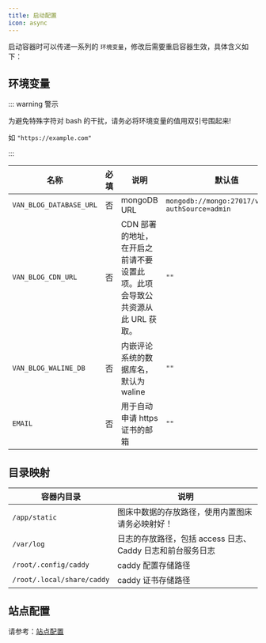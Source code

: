 ```yaml
---
title: 启动配置
icon: async
---
```


启动容器时可以传递一系列的 `环境变量`，修改后需要重启容器生效，具体含义如下：

## 环境变量

::: warning 警示

为避免特殊字符对 bash 的干扰，请务必将环境变量的值用双引号围起来!

如 `"https://example.com"`

:::

| 名称                    | 必填 | 说明                                                                        | 默认值                                           |
| ----------------------- | ---- | --------------------------------------------------------------------------- | ------------------------------------------------ |
| `VAN_BLOG_DATABASE_URL` | 否   | mongoDB URL                                                                 | `mongodb://mongo:27017/vanBlog?authSource=admin` |
| `VAN_BLOG_CDN_URL`      | 否   | CDN 部署的地址，在开启之前请不要设置此项。此项会导致公共资源从此 URL 获取。 | `""`                                             |
| `VAN_BLOG_WALINE_DB`    | 否   | 内嵌评论系统的数据库名，默认为 waline                                       | `""`                                             |
| `EMAIL`                 | 否   | 用于自动申请 https 证书的邮箱                                               | `""`                                             |

## 目录映射

| 容器内目录                 | 说明                                                        |
| -------------------------- | ----------------------------------------------------------- |
| `/app/static`              | 图床中数据的存放路径，使用内置图床请务必映射好！            |
| `/var/log`                 | 日志的存放路径，包括 access 日志、 Caddy 日志和前台服务日志 |
| `/root/.config/caddy`      | caddy 配置存储路径                                          |
| `/root/.local/share/caddy` | caddy 证书存储路径                                          |

## 站点配置

请参考：[站点配置](../feature/basic/setting.md)

